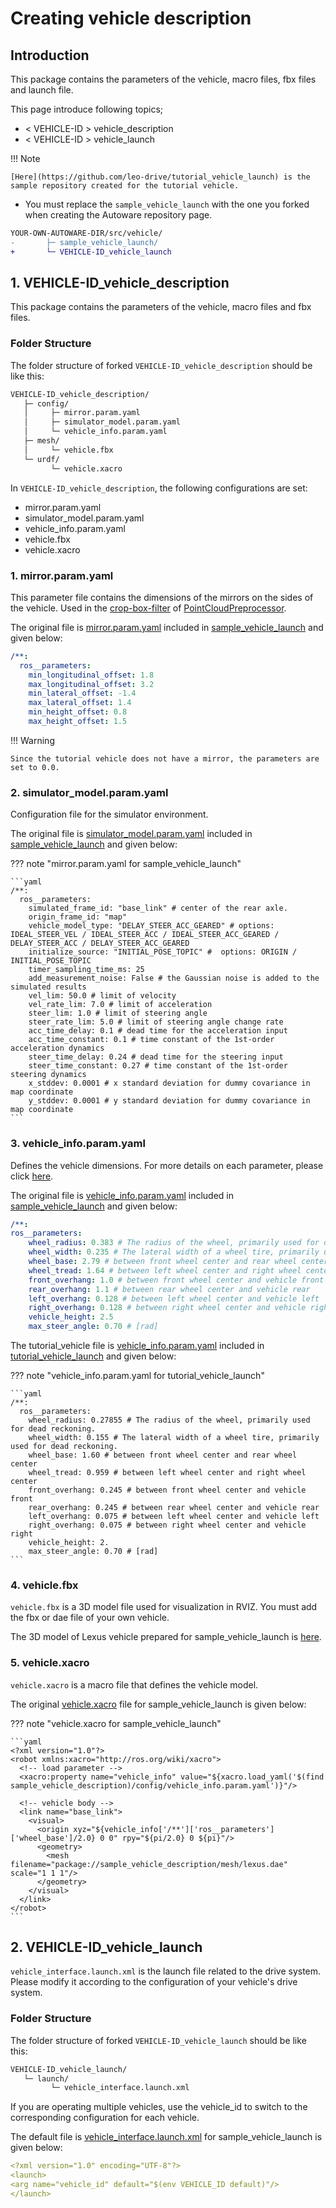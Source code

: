 # Creating vehicle description

## Introduction

This package contains the parameters of the vehicle, macro files, fbx files and launch file.

This page introduce following topics;

- < VEHICLE-ID > vehicle_description
- < VEHICLE-ID > vehicle_launch

!!! Note

    [Here](https://github.com/leo-drive/tutorial_vehicle_launch) is the sample repository created for the tutorial vehicle.

- You must replace the `sample_vehicle_launch` with the one you forked when creating the Autoware repository page.

```diff
YOUR-OWN-AUTOWARE-DIR/src/vehicle/
-       ├─ sample_vehicle_launch/
+       └─ VEHICLE-ID_vehicle_launch
```

## 1. VEHICLE-ID_vehicle_description

This package contains the parameters of the vehicle, macro files and fbx files.

### Folder Structure

The folder structure of forked `VEHICLE-ID_vehicle_description` should be like this:

```diff
VEHICLE-ID_vehicle_description/
   ├─ config/
   │     ├─ mirror.param.yaml
   │     ├─ simulator_model.param.yaml
   │     └─ vehicle_info.param.yaml
   ├─ mesh/
   │     └─ vehicle.fbx
   └─ urdf/
         └─ vehicle.xacro
```

In `VEHICLE-ID_vehicle_description`, the following configurations are set:

- mirror.param.yaml
- simulator_model.param.yaml
- vehicle_info.param.yaml
- vehicle.fbx
- vehicle.xacro

### 1. mirror.param.yaml

This parameter file contains the dimensions of the mirrors on the sides of the vehicle.
Used in the [crop-box-filter](https://autowarefoundation.github.io/autoware.universe/main/sensing/pointcloud_preprocessor/docs/crop-box-filter/) of
[PointCloudPreprocessor](https://autowarefoundation.github.io/autoware-documentation/main/design/autoware-architecture/sensing/data-types/point-cloud/).

The original file is [mirror.param.yaml](https://github.com/autowarefoundation/sample_vehicle_launch/blob/main/sample_vehicle_description/config/mirror.param.yaml)
included in [sample_vehicle_launch](https://github.com/autowarefoundation/sample_vehicle_launch/tree/main) and given below:

```yaml
/**:
  ros__parameters:
    min_longitudinal_offset: 1.8
    max_longitudinal_offset: 3.2
    min_lateral_offset: -1.4
    max_lateral_offset: 1.4
    min_height_offset: 0.8
    max_height_offset: 1.5
```

!!! Warning

    Since the tutorial vehicle does not have a mirror, the parameters are set to 0.0.

### 2. simulator_model.param.yaml

Configuration file for the simulator environment.

The original file is [simulator_model.param.yaml](https://github.com/autowarefoundation/sample_vehicle_launch/blob/main/sample_vehicle_description/config/simulator_model.param.yaml)
included in [sample_vehicle_launch](https://github.com/autowarefoundation/sample_vehicle_launch/tree/main) and given below:

??? note "mirror.param.yaml for sample_vehicle_launch"

    ```yaml
    /**:
      ros__parameters:
        simulated_frame_id: "base_link" # center of the rear axle.
        origin_frame_id: "map"
        vehicle_model_type: "DELAY_STEER_ACC_GEARED" # options: IDEAL_STEER_VEL / IDEAL_STEER_ACC / IDEAL_STEER_ACC_GEARED / DELAY_STEER_ACC / DELAY_STEER_ACC_GEARED
        initialize_source: "INITIAL_POSE_TOPIC" #  options: ORIGIN / INITIAL_POSE_TOPIC
        timer_sampling_time_ms: 25
        add_measurement_noise: False # the Gaussian noise is added to the simulated results
        vel_lim: 50.0 # limit of velocity
        vel_rate_lim: 7.0 # limit of acceleration
        steer_lim: 1.0 # limit of steering angle
        steer_rate_lim: 5.0 # limit of steering angle change rate
        acc_time_delay: 0.1 # dead time for the acceleration input
        acc_time_constant: 0.1 # time constant of the 1st-order acceleration dynamics
        steer_time_delay: 0.24 # dead time for the steering input
        steer_time_constant: 0.27 # time constant of the 1st-order steering dynamics
        x_stddev: 0.0001 # x standard deviation for dummy covariance in map coordinate
        y_stddev: 0.0001 # y standard deviation for dummy covariance in map coordinate
    ```

### 3. vehicle_info.param.yaml

Defines the vehicle dimensions. For more details on each parameter, please click [here](https://autowarefoundation.github.io/autoware-documentation/main/design/autoware-interfaces/components/vehicle-dimensions/).

The original file is [vehicle_info.param.yaml](https://github.com/autowarefoundation/sample_vehicle_launch/blob/main/sample_vehicle_description/config/vehicle_info.param.yaml)
included in [sample_vehicle_launch](https://github.com/autowarefoundation/sample_vehicle_launch/tree/main) and given below:

```yaml
/**:
ros__parameters:
    wheel_radius: 0.383 # The radius of the wheel, primarily used for dead reckoning.
    wheel_width: 0.235 # The lateral width of a wheel tire, primarily used for dead reckoning.
    wheel_base: 2.79 # between front wheel center and rear wheel center
    wheel_tread: 1.64 # between left wheel center and right wheel center
    front_overhang: 1.0 # between front wheel center and vehicle front
    rear_overhang: 1.1 # between rear wheel center and vehicle rear
    left_overhang: 0.128 # between left wheel center and vehicle left
    right_overhang: 0.128 # between right wheel center and vehicle right
    vehicle_height: 2.5
    max_steer_angle: 0.70 # [rad]
```

The tutorial_vehicle file is [vehicle_info.param.yaml](https://github.com/leo-drive/tutorial_vehicle_launch/blob/main/tutorial_vehicle_description/config/vehicle_info.param.yaml)
included in [tutorial_vehicle_launch](https://github.com/leo-drive/tutorial_vehicle_launch/tree/main) and given below:

??? note "vehicle_info.param.yaml for tutorial_vehicle_launch"

    ```yaml
    /**:
      ros__parameters:
        wheel_radius: 0.27855 # The radius of the wheel, primarily used for dead reckoning.
        wheel_width: 0.155 # The lateral width of a wheel tire, primarily used for dead reckoning.
        wheel_base: 1.60 # between front wheel center and rear wheel center
        wheel_tread: 0.959 # between left wheel center and right wheel center
        front_overhang: 0.245 # between front wheel center and vehicle front
        rear_overhang: 0.245 # between rear wheel center and vehicle rear
        left_overhang: 0.075 # between left wheel center and vehicle left
        right_overhang: 0.075 # between right wheel center and vehicle right
        vehicle_height: 2.
        max_steer_angle: 0.70 # [rad]
    ```

### 4. vehicle.fbx

`vehicle.fbx` is a 3D model file used for visualization in RVIZ.
You must add the fbx or dae file of your own vehicle.

The 3D model of Lexus vehicle prepared for sample_vehicle_launch is [here](https://github.com/autowarefoundation/sample_vehicle_launch/tree/main/sample_vehicle_description/mesh).

### 5. vehicle.xacro

`vehicle.xacro` is a macro file that defines the vehicle model.

The original [vehicle.xacro](https://github.com/autowarefoundation/sample_vehicle_launch/blob/main/sample_vehicle_description/urdf/vehicle.xacro) file for sample_vehicle_launch is given below:

??? note "vehicle.xacro for sample_vehicle_launch"

    ```yaml
    <?xml version="1.0"?>
    <robot xmlns:xacro="http://ros.org/wiki/xacro">
      <!-- load parameter -->
      <xacro:property name="vehicle_info" value="${xacro.load_yaml('$(find sample_vehicle_description)/config/vehicle_info.param.yaml')}"/>

      <!-- vehicle body -->
      <link name="base_link">
        <visual>
          <origin xyz="${vehicle_info['/**']['ros__parameters']['wheel_base']/2.0} 0 0" rpy="${pi/2.0} 0 ${pi}"/>
          <geometry>
            <mesh filename="package://sample_vehicle_description/mesh/lexus.dae" scale="1 1 1"/>
          </geometry>
        </visual>
      </link>
    </robot>
    ```

## 2. VEHICLE-ID_vehicle_launch

`vehicle_interface.launch.xml` is the launch file related to the drive system. Please modify it according
to the configuration of your vehicle's drive system.

### Folder Structure

The folder structure of forked `VEHICLE-ID_vehicle_launch` should be like this:

```diff
VEHICLE-ID_vehicle_launch/
   └─ launch/
         └─ vehicle_interface.launch.xml
```

If you are operating multiple vehicles, use the vehicle_id to switch to the corresponding configuration for each vehicle.

The default file is [vehicle_interface.launch.xml](https://github.com/autowarefoundation/sample_vehicle_launch/blob/main/sample_vehicle_launch/launch/vehicle_interface.launch.xml) for sample_vehicle_launch is given below:

```yaml
<?xml version="1.0" encoding="UTF-8"?>
<launch>
<arg name="vehicle_id" default="$(env VEHICLE_ID default)"/>
</launch>
```
